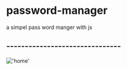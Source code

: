 # password-manager
a simpel pass word manger with js

## -------------------------------
!['home']('images/Readme1.png')